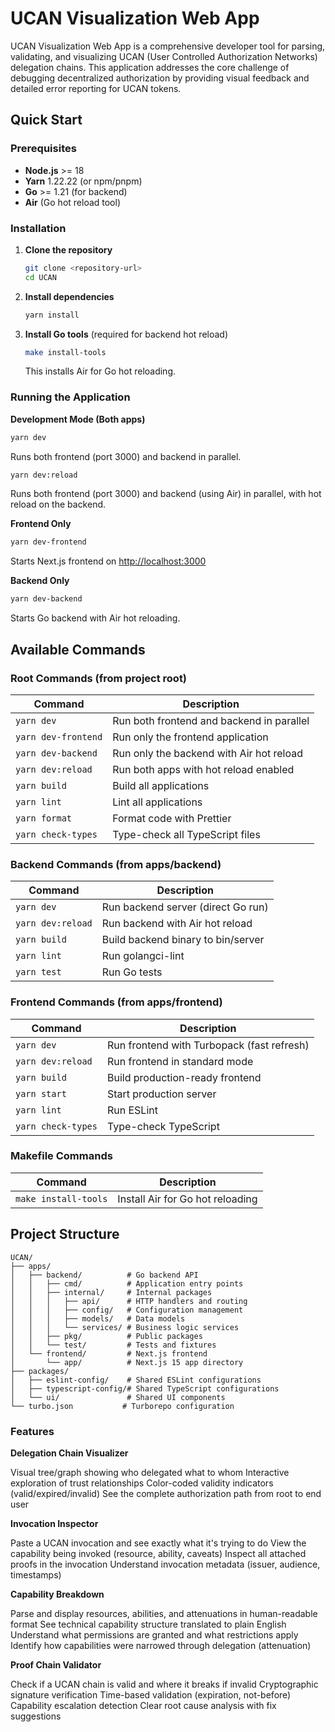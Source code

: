# UCAN Visualization Web App

UCAN Visualization Web App is a comprehensive developer tool for parsing, validating, and visualizing UCAN (User Controlled Authorization Networks) delegation chains. This application addresses the core challenge of debugging decentralized authorization by providing visual feedback and detailed error reporting for UCAN tokens.

## Quick Start

### Prerequisites

- **Node.js** >= 18
- **Yarn** 1.22.22 (or npm/pnpm)
- **Go** >= 1.21 (for backend)
- **Air** (Go hot reload tool)

### Installation

1. **Clone the repository**

   ```bash
   git clone <repository-url>
   cd UCAN
   ```

2. **Install dependencies**

   ```bash
   yarn install
   ```

3. **Install Go tools** (required for backend hot reload)

   ```bash
   make install-tools
   ```

   This installs Air for Go hot reloading.

### Running the Application

**Development Mode (Both apps)**

```bash
yarn dev
```

Runs both frontend (port 3000) and backend in parallel.

```bash
yarn dev:reload
```

Runs both frontend (port 3000) and backend (using Air) in parallel, with hot reload on the backend.

**Frontend Only**

```bash
yarn dev-frontend
```

Starts Next.js frontend on <http://localhost:3000>

**Backend Only**

```bash
yarn dev-backend
```

Starts Go backend with Air hot reloading.

## Available Commands

### Root Commands (from project root)

| Command | Description |
|---------|-------------|
| `yarn dev` | Run both frontend and backend in parallel |
| `yarn dev-frontend` | Run only the frontend application |
| `yarn dev-backend` | Run only the backend with Air hot reload |
| `yarn dev:reload` | Run both apps with hot reload enabled |
| `yarn build` | Build all applications |
| `yarn lint` | Lint all applications |
| `yarn format` | Format code with Prettier |
| `yarn check-types` | Type-check all TypeScript files |

### Backend Commands (from apps/backend)

| Command | Description |
|---------|-------------|
| `yarn dev` | Run backend server (direct Go run) |
| `yarn dev:reload` | Run backend with Air hot reload |
| `yarn build` | Build backend binary to bin/server |
| `yarn lint` | Run golangci-lint |
| `yarn test` | Run Go tests |

### Frontend Commands (from apps/frontend)

| Command | Description |
|---------|-------------|
| `yarn dev` | Run frontend with Turbopack (fast refresh) |
| `yarn dev:reload` | Run frontend in standard mode |
| `yarn build` | Build production-ready frontend |
| `yarn start` | Start production server |
| `yarn lint` | Run ESLint |
| `yarn check-types` | Type-check TypeScript |

### Makefile Commands

| Command | Description |
|---------|-------------|
| `make install-tools` | Install Air for Go hot reloading |

## Project Structure

```
UCAN/
├── apps/
│   ├── backend/          # Go backend API
│   │   ├── cmd/          # Application entry points
│   │   ├── internal/     # Internal packages
│   │   │   ├── api/      # HTTP handlers and routing
│   │   │   ├── config/   # Configuration management
│   │   │   ├── models/   # Data models
│   │   │   └── services/ # Business logic services
│   │   ├── pkg/          # Public packages
│   │   └── test/         # Tests and fixtures
│   └── frontend/         # Next.js frontend
│       └── app/          # Next.js 15 app directory
├── packages/
│   ├── eslint-config/    # Shared ESLint configurations
│   ├── typescript-config/# Shared TypeScript configurations
│   └── ui/               # Shared UI components
└── turbo.json           # Turborepo configuration
```

### Features

**Delegation Chain Visualizer**

Visual tree/graph showing who delegated what to whom
Interactive exploration of trust relationships
Color-coded validity indicators (valid/expired/invalid)
See the complete authorization path from root to end user

**Invocation Inspector**

Paste a UCAN invocation and see exactly what it's trying to do
View the capability being invoked (resource, ability, caveats)
Inspect all attached proofs in the invocation
Understand invocation metadata (issuer, audience, timestamps)

**Capability Breakdown**

Parse and display resources, abilities, and attenuations in human-readable format
See technical capability structure translated to plain English
Understand what permissions are granted and what restrictions apply
Identify how capabilities were narrowed through delegation (attenuation)

**Proof Chain Validator**

Check if a UCAN chain is valid and where it breaks if invalid
Cryptographic signature verification
Time-based validation (expiration, not-before)
Capability escalation detection
Clear root cause analysis with fix suggestions
